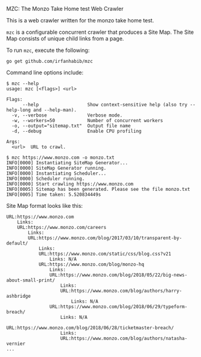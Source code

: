 MZC: The Monzo Take Home test Web Crawler

This is a web crawler written for the monzo take home test.

`mzc` is a configurable concurrent crawler that produces a Site Map. The Site Map consists of unique child links from a page. 



To run `mzc`, execute the following:
```
go get github.com/irfanhabib/mzc
```

Command line options include:
```
$ mzc --help
usage: mzc [<flags>] <url>

Flags:
      --help                  Show context-sensitive help (also try --help-long and --help-man).
  -v, --verbose               Verbose mode.
  -w, --workers=50            Number of concurrent workers
  -o, --output="sitemap.txt"  Output file name
  -d, --debug                 Enable CPU profiling

Args:
  <url>  URL to crawl.
```

````
$ mzc https://www.monzo.com -o monzo.txt
INFO[0000] Instantiating SiteMap Generator...
INFO[0000] SiteMap Generator running.
INFO[0000] Instantiating Scheduler...
INFO[0000] Scheduler running.
INFO[0000] Start crawling https://www.monzo.com
INFO[0005] Sitemap has been generated. Please see the file monzo.txt
INFO[0005] Time taken: 5.520834449s
````

Site Map format looks like this:
```
URL:https://www.monzo.com
	Links:
	URL:https://www.monzo.com/careers
		Links:
		URL:https://www.monzo.com/blog/2017/03/10/transparent-by-default/
			Links:
			URL:https://www.monzo.com/static/css/blog.css?v21
				Links: N/A
			URL:https://www.monzo.com/blog/monzo-hq
				Links:
				URL:https://www.monzo.com/blog/2018/05/22/big-news-about-small-print/
					Links:
					URL:https://www.monzo.com/blog/authors/harry-ashbridge
						Links: N/A
				URL:https://www.monzo.com/blog/2018/06/29/typeform-breach/
					Links: N/A
				URL:https://www.monzo.com/blog/2018/06/28/ticketmaster-breach/
					Links:
					URL:https://www.monzo.com/blog/authors/natasha-vernier
...
```

